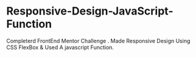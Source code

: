 # Responsive-Design-JavaScript-Function
Completerd FrontEnd Mentor Challenge . Made Responsive Design Using CSS FlexBox &amp; Used A javascript Function.
